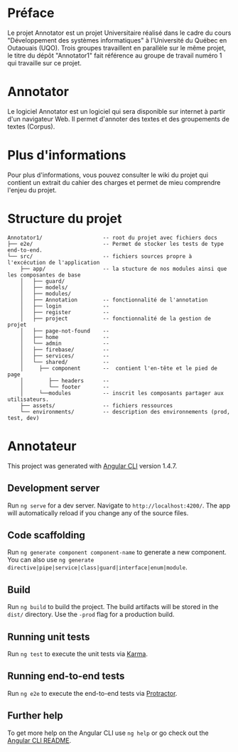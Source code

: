 # Préface

Le projet Annotator est un projet Universitaire réalisé dans le cadre du cours "Développement des systèmes informatiques" à l'Université du Québec en Outaouais (UQO).
Trois groupes travaillent en parallèle sur le même projet, le titre du dépôt "Annotator1" fait référence au groupe de travail numéro 1 qui travaille sur ce projet.

# Annotator

Le logiciel Annotator est un logiciel qui sera disponible sur internet à partir d'un navigateur Web. Il permet d'annoter des textes et des groupements de textes (Corpus).

# Plus d'informations

Pour plus d'informations, vous pouvez consulter le wiki du projet qui contient un extrait du cahier des charges et permet de mieu comprendre l'enjeu du projet.

#  Structure du projet
```
Annotator1/                   -- root du projet avec fichiers docs
├── e2e/                      -- Permet de stocker les tests de type end-to-end.
└── src/                      -- fichiers sources propre à l'excécution de l'application
    ├── app/                  -- la stucture de nos modules ainsi que les composantes de base
    │	├── guard/
    │	├── models/
    │	├── modules/
    │   ├── Annotation        -- fonctionnalité de l'annotation
    │   ├── login             --
    │   ├── register          --
    │   ├── project           -- fonctionnalité de la gestion de projet
    │   ├── page-not-found    --
    │   ├── home              --
    │   └── admin             --
    │	├── firebase/         --
    │	├── services/         --
    │	└── shared/           -- 
    │     ├── component       --  contient l'en-tête et le pied de page
    │        ├── headers      --
    │        └── footer       --
    │     └──modules          -- inscrit les composants partager aux utilisateurs.
    ├── assets/               -- fichiers ressources
    └── environments/         -- description des environnements (prod, test, dev)
```

# Annotateur

This project was generated with [Angular CLI](https://github.com/angular/angular-cli) version 1.4.7.

## Development server

Run `ng serve` for a dev server. Navigate to `http://localhost:4200/`. The app will automatically reload if you change any of the source files.

## Code scaffolding

Run `ng generate component component-name` to generate a new component. You can also use `ng generate directive|pipe|service|class|guard|interface|enum|module`.

## Build

Run `ng build` to build the project. The build artifacts will be stored in the `dist/` directory. Use the `-prod` flag for a production build.

## Running unit tests

Run `ng test` to execute the unit tests via [Karma](https://karma-runner.github.io).

## Running end-to-end tests

Run `ng e2e` to execute the end-to-end tests via [Protractor](http://www.protractortest.org/).

## Further help

To get more help on the Angular CLI use `ng help` or go check out the [Angular CLI README](https://github.com/angular/angular-cli/blob/master/README.md).
